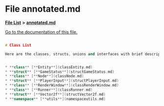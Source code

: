
# File annotated.md

[**File List**](files.md) **>** [**annotated.md**](annotated_8md.md)

[Go to the documentation of this file.](annotated_8md.md) 


````cpp

# Class List

Here are the classes, structs, unions and interfaces with brief descriptions:


* **class** [**Entity**](classEntity.md)   
* **struct** [**GameStatus**](structGameStatus.md)   
* **class** [**Node**](classNode.md)   
* **struct** [**PlayerInput**](structPlayerInput.md)   
* **class** [**RenderWindow**](classRenderWindow.md)   
* **class** [**Runner**](classRunner.md)   
* **struct** [**Vector2f**](structVector2f.md)   
* **namespace** [**utils**](namespaceutils.md)   
````


